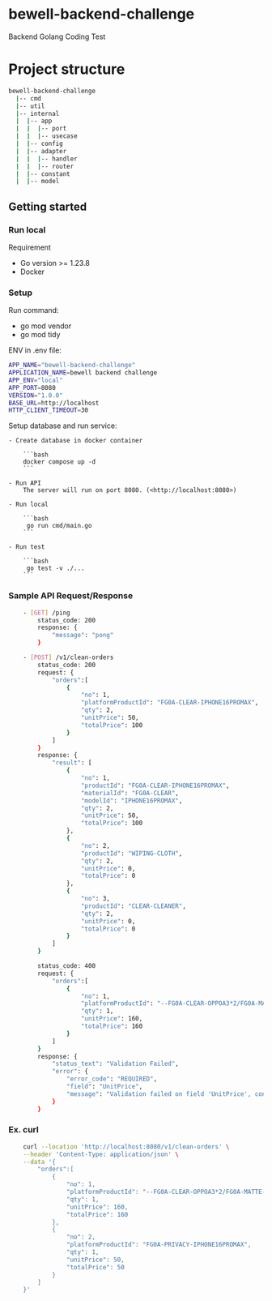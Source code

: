 # bewell-backend-challenge
Backend Golang Coding Test

# Project structure
```bash
bewell-backend-challenge
  |-- cmd
  |-- util
  |-- internal
  |  |-- app
  |  |  |-- port
  |  |  |-- usecase
  |  |-- config
  |  |-- adapter
  |  |  |-- handler
  |  |  |-- router
  |  |-- constant
  |  |-- model
```

## Getting started

### Run local
Requirement
- Go version >= 1.23.8
- Docker

### Setup
Run command:
- go mod vendor
- go mod tidy

ENV in .env file:
```bash
APP_NAME="bewell-backend-challenge"
APPLICATION_NAME=bewell backend challenge
APP_ENV="local"
APP_PORT=8080
VERSION="1.0.0"
BASE_URL=http://localhost
HTTP_CLIENT_TIMEOUT=30
```

Setup database and run service:

    - Create database in docker container

        ```bash
        docker compose up -d
        ```
    
    - Run API
        The server will run on port 8080. (<http://localhost:8080>)

    - Run local

        ```bash
         go run cmd/main.go
        ```

    - Run test

        ```bash
         go test -v ./...
        ```

### Sample API Request/Response
```bash
    - [GET] /ping
        status_code: 200
        response: {
            "message": "pong"
        }

    - [POST] /v1/clean-orders
        status_code: 200
        request: {
            "orders":[
                {
                    "no": 1,
                    "platformProductId": "FG0A-CLEAR-IPHONE16PROMAX",
                    "qty": 2,
                    "unitPrice": 50,
                    "totalPrice": 100
                }
            ]
        }
        response: {
            "result": [
                {
                    "no": 1,
                    "productId": "FG0A-CLEAR-IPHONE16PROMAX",
                    "materialId": "FG0A-CLEAR",
                    "modelId": "IPHONE16PROMAX",
                    "qty": 2,
                    "unitPrice": 50,
                    "totalPrice": 100
                },
                {
                    "no": 2,
                    "productId": "WIPING-CLOTH",
                    "qty": 2,
                    "unitPrice": 0,
                    "totalPrice": 0
                },
                {
                    "no": 3,
                    "productId": "CLEAR-CLEANER",
                    "qty": 2,
                    "unitPrice": 0,
                    "totalPrice": 0
                }
            ]
        }

        status_code: 400
        request: {
            "orders":[
                {
                    "no": 1,
                    "platformProductId": "--FG0A-CLEAR-OPPOA3*2/FG0A-MATTE-OPPOA3*2",
                    "qty": 1,
                    "unitPrice": 160,
                    "totalPrice": 160
                }
            ]
        }
        response: {
            "status_text": "Validation Failed",
            "error": {
                "error_code": "REQUIRED",
                "field": "UnitPrice",
                "message": "Validation failed on field 'UnitPrice', condition: required, actual: 0"
            }
        }
```

### Ex. curl
```bash
    curl --location 'http://localhost:8080/v1/clean-orders' \
    --header 'Content-Type: application/json' \
    --data '{
        "orders":[
            {
                "no": 1,
                "platformProductId": "--FG0A-CLEAR-OPPOA3*2/FG0A-MATTE-OPPOA3*2",
                "qty": 1,
                "unitPrice": 160,
                "totalPrice": 160
            },
            {
                "no": 2,
                "platformProductId": "FG0A-PRIVACY-IPHONE16PROMAX",
                "qty": 1,
                "unitPrice": 50,
                "totalPrice": 50
            }
        ]
    }'
```
